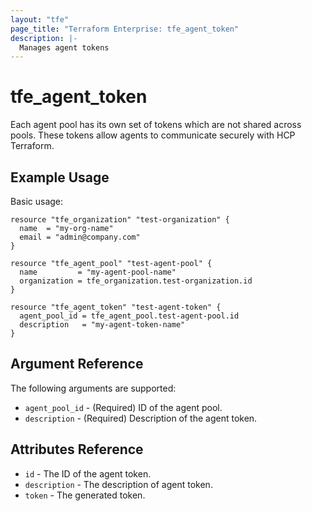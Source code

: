 ```yaml
---
layout: "tfe"
page_title: "Terraform Enterprise: tfe_agent_token"
description: |-
  Manages agent tokens
---
```


# tfe_agent_token

Each agent pool has its own set of tokens which are not shared across pools.
These tokens allow agents to communicate securely with HCP Terraform.

## Example Usage

Basic usage:

```hcl
resource "tfe_organization" "test-organization" {
  name  = "my-org-name"
  email = "admin@company.com"
}

resource "tfe_agent_pool" "test-agent-pool" {
  name         = "my-agent-pool-name"
  organization = tfe_organization.test-organization.id
}

resource "tfe_agent_token" "test-agent-token" {
  agent_pool_id = tfe_agent_pool.test-agent-pool.id
  description   = "my-agent-token-name"
}
```

## Argument Reference

The following arguments are supported:

* `agent_pool_id` - (Required) ID of the agent pool.
* `description` - (Required) Description of the agent token.

## Attributes Reference

* `id` - The ID of the agent token.
* `description` - The description of agent token.
* `token` - The generated token.
